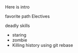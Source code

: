 
Here is intro

favorite path Electives

deadly skills
* staring
* zombie
* Killing history using git rebase

